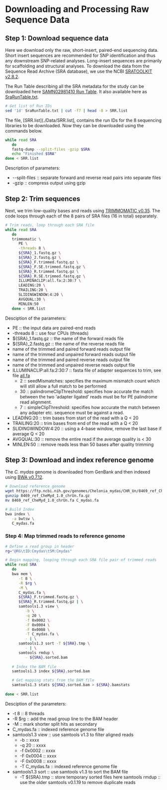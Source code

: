 # Downloading and Processing Raw Sequence Data


## Step 1: Download sequence data
Here we download only the raw, short-insert, paired-end sequencing data. Short insert sequences are recommended for SNP identification and thus any downstream SNP-related analyses.  Long-insert sequences are primarily for scaffolding and structural analyses.  To download the data from the Sequence Read Archive (SRA database), we use the NCBI [SRATOOLKIT v2.8.2](https://github.com/ncbi/sra-tools).

The Run Table describing all the SRA metadata for the study can be downloaded here [SAMN02981410 Run Table](http://www.ncbi.nlm.nih.gov/Traces/study/?acc=SAMN02981410).  It also available here as [SraRunTable.txt](./Data/SraRunTable.txt).

```bash
# Get list of Run IDs
sed '1d' SraRunTable.txt | cut -f7 | head -8 > SRR.list
```

The file, [SRR.list](./Data/SRR.list], contains the run IDs for the 8 sequencing libraries to be downloaded. Now they can be downloaded using the commands below.

```bash
while read SRA
   do
   fastq-dump --split-files -gzip $SRA
   echo "Finished $SRA"
done < SRR.list
```
Description of parameters:
- --split-files :: separate forward and reverse read pairs into separate files
- -gzip         :: compress output using gzip



## Step 2: Trim sequences
Next, we trim low-quality bases and reads using [TRIMMOMATIC v0.35](http://www.usadellab.org/cms/?page=trimmomatic).  The code loops through each of the 8 pairs of SRA files (16 in total) separately.

```bash
# Trim reads, loop through each SRA file
while read SRA
   do
   trimmomatic \
      PE \
      -threads 8 \
      ${SRA}_1.fastq.gz \
      ${SRA}_2.fastq.gz \
      ${SRA}_F.trimmed.fastq.gz \
      ${SRA}_F.SE.trimmed.fastq.gz \
      ${SRA}_R.trimmed.fastq.gz \
      ${SRA}_R.SE.trimmed.fastq.gz \
      ILLUMINACLIP:all.fa:2:30:7 \
      LEADING:20 \
      TRAILING:20 \
      SLIDINGWINDOW:4:20 \
      AVGQUAL:30 \
      MINLEN:50
   done < SRR.list
```
Desciption of the parameters:
- PE :: the input data are paired-end reads
- -threads 8 :: use four CPUs (threads)
- ${SRA}\_1.fastq.gz :: the name of the forward reads file
- ${SRA}\_2.fastq.gz :: the name of the reverse reads file
- name of the trimmed and paired forward reads output file
- name of the trimmed and unpaired forward reads output file
- name of the trimmed and paired reverse reads output file
- name of the trimmed and unpaired reverse reads output file
- ILLUMINACLIP:all.fa:2:30:7 :: fasta file of adapter sequences to trim, see file [all.fa](./Data/all.fa)
  * 2 :: seedMismatches: specifies the maximum mismatch count which will still allow a full match to be performed
  * 30 :: palindromeClipThreshold: specifies how accurate the match between the two 'adapter ligated' reads must be for PE palindrome read alignment.
  * 7 :: simpleClipThreshold: specifies how accurate the match between any adapter etc. sequence must be against a read.
 - LEADING:20 :: trim bases from start of the read with a Q < 20
 - TRAILING:20 :: trim bases from end of the read with a Q < 20
 - SLIDINGWINDOW:4:20 :: using a 4-base window, remove the last base if average Q < 20
 - AVGQUAL:30 :: remove the entire read if the average quality is < 30
 - MINLEN:50 :: remove reads less than 50 bases after quality trimming



## Step 3: Download and index reference genome
The *C. mydas* genome is downloaded from GenBank and then indexed using [BWA v0.7.12](http://bio-bwa.sourceforge.net).

```bash
# Download reference genome
wget https://ftp.ncbi.nih.gov/genomes/Chelonia_mydas/CHR_Un/8469_ref_CheMyd_1.0_chrUn.fa.gz
gunzip 8469_ref_CheMyd_1.0_chrUn.fa.gz
mv 8469_ref_CheMyd_1.0_chrUn.fa C_mydas.fa

# Build Index
bwa index \
   -a bwtsw \
   C_mydas.fa
```



### Step 4: Map trimmed reads to reference genome

```bash
# Define a read group in header
rg="@RG\tID:Cmydas\tSM:Cmydas"

# Begin mapping, looping through each SRA file pair of trimmed reads
while read SRA
   do
   bwa mem \
      -t 8 \
      -R $rg \
      -M \
      C_mydas.fa \
      ${SRA}_F.trimmed.fastq.gz \
      ${SRA}_R.trimmed.fastq.gz | \
      samtools1.3 view \
         -b \
         -q 20 \
         -f 0x0002 \
         -F 0x0004 \
         -F 0x0008 \
         -T C_mydas.fa \
         - | \
      samtools1.3 sort -T ${SRA}.tmp \
         - | \
      samtools rmdup \
         - ${SRA}.sorted.bam
   
   # Index the BAM file
   samtools1.3 index ${SRA}.sorted.bam

   # Get mapping stats from the BAM file
   samtools1.3 stats ${SRA}.sorted.bam > ${SRA}.bamstats
   
done < SRR.list
```
Desciption of the parameters:
- -t 8  :: 8 threads
- -R $rg  :: add the read group line to the BAM header
- -M  :: mark shorter split hits as secondary
- C_mydas.fa  :: indexed reference genome file
- samtools1.3 view  :: use samtools v1.3 to filter aligned reads
    - -b  :: xxxx
    - -q 20  :: xxxx
    - -f 0x0002  :: xxxx
    - -F 0x0004  :: xxxx
    - -F 0x0008  :: xxxx
    - -T C_mydas.fa  :: indexed reference genome file
- samtools1.3 sort  :: use samtools v1.3 to sort the BAM file
    - -T ${SRA}.tmp  :: store temporary sorted files here
samtools rmdup  :: use the older samtools v0.1.19 to remove duplicate reads

